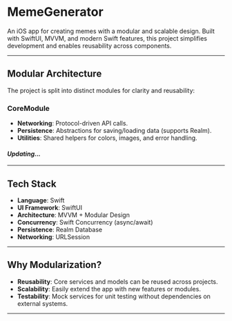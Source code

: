 # MemeGenerator

An iOS app for creating memes with a modular and scalable design. Built with SwiftUI, MVVM, and modern Swift features, this project simplifies development and enables reusability across components.  

---

## Modular Architecture  

The project is split into distinct modules for clarity and reusability:  

### **CoreModule**  
- **Networking**: Protocol-driven API calls.  
- **Persistence**: Abstractions for saving/loading data (supports Realm).  
- **Utilities**: Shared helpers for colors, images, and error handling.  

#### *Updating...*  
---

## Tech Stack  

- **Language**: Swift  
- **UI Framework**: SwiftUI  
- **Architecture**: MVVM + Modular Design  
- **Concurrency**: Swift Concurrency (async/await)  
- **Persistence**: Realm Database  
- **Networking**: URLSession  

---

## Why Modularization?  

- **Reusability**: Core services and models can be reused across projects.  
- **Scalability**: Easily extend the app with new features or modules.  
- **Testability**: Mock services for unit testing without dependencies on external systems.  

--- 
